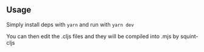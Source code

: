 ## Usage

Simply install deps with `yarn` and run with `yarn dev`

You can then edit the .cljs files and they will be compiled into .mjs by squint-cljs
